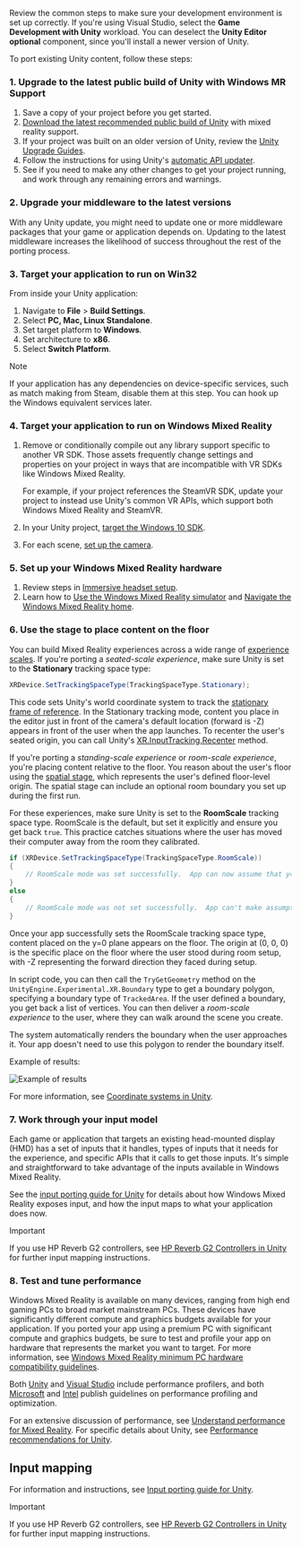Review the common steps to make sure your development environment is set up correctly. If you're using Visual Studio, select the **Game Development with Unity** workload. You can deselect the **Unity Editor optional** component, since you'll install a newer version of Unity.

To port existing Unity content, follow these steps:

### 1. Upgrade to the latest public build of Unity with Windows MR Support

1. Save a copy of your project before you get started.
1. [Download the latest recommended public build of Unity](../../install-the-tools.md) with mixed reality support.
1. If your project was built on an older version of Unity, review the [Unity Upgrade Guides](https://docs.unity3d.com/Manual/UpgradeGuides.html).
1. Follow the instructions for using Unity's [automatic API updater](https://docs.unity3d.com/Manual/APIUpdater.html).
1. See if you need to make any other changes to get your project running, and work through any remaining errors and warnings.

### 2. Upgrade your middleware to the latest versions

With any Unity update, you might need to update one or more middleware packages that your game or application depends on. Updating to the latest middleware increases the likelihood of success throughout the rest of the porting process.

### 3. Target your application to run on Win32

From inside your Unity application:

1. Navigate to **File** > **Build Settings**.
1. Select **PC, Mac, Linux Standalone**.
1. Set target platform to **Windows**.
1. Set architecture to **x86**.
1. Select **Switch Platform**.

> [!NOTE]
> If your application has any dependencies on device-specific services, such as match making from Steam, disable them at this step. You can hook up the Windows equivalent services later.

### 4. Target your application to run on Windows Mixed Reality

1. Remove or conditionally compile out any library support specific to another VR SDK. Those assets frequently change settings and properties on your project in ways that are incompatible with VR SDKs like Windows Mixed Reality.

   For example, if your project references the SteamVR SDK, update your project to instead use Unity's common VR APIs, which support both Windows Mixed Reality and SteamVR.
1. In your Unity project, [target the Windows 10 SDK](../../unity/tutorials/holograms-100.md#target-windows-10-sdk).
3. For each scene, [set up the camera](../../unity/tutorials/holograms-100.md#chapter-2---setup-the-camera).

### 5. Set up your Windows Mixed Reality hardware

1. Review steps in [Immersive headset setup](/windows/mixed-reality/enthusiast-guide/before-you-start).
1. Learn how to [Use the Windows Mixed Reality simulator](../../advanced-concepts/using-the-windows-mixed-reality-simulator.md) and [Navigate the Windows Mixed Reality home](../../../discover/navigating-the-windows-mixed-reality-home.md).

### 6. Use the stage to place content on the floor

You can build Mixed Reality experiences across a wide range of [experience scales](../../../design/coordinate-systems.md). If you're porting a *seated-scale experience*, make sure Unity is set to the **Stationary** tracking space type:

```cs
XRDevice.SetTrackingSpaceType(TrackingSpaceType.Stationary);
```

This code sets Unity's world coordinate system to track the [stationary frame of reference](../../../design/coordinate-systems.md#spatial-coordinate-systems). In the Stationary tracking mode, content you place in the editor just in front of the camera's default location (forward is -Z) appears in front of the user when the app launches. To recenter the user's seated origin, you can call Unity's [XR.InputTracking.Recenter](https://docs.unity3d.com/ScriptReference/XR.InputTracking.Recenter.html) method.

If you're porting a *standing-scale experience* or *room-scale experience*, you're placing content relative to the floor. You reason about the user's floor using the [spatial stage](../../../design/coordinate-systems.md#spatial-coordinate-systems), which represents the user's defined floor-level origin. The spatial stage can include an optional room boundary you set up during the first run.

For these experiences, make sure Unity is set to the **RoomScale** tracking space type. RoomScale is the default, but set it explicitly and ensure you get back `true`. This practice catches situations where the user has moved their computer away from the room they calibrated.

```cs
if (XRDevice.SetTrackingSpaceType(TrackingSpaceType.RoomScale))
{
    // RoomScale mode was set successfully.  App can now assume that y=0 in Unity world coordinate represents the floor.
}
else
{
    // RoomScale mode was not set successfully.  App can't make assumptions about where the floor plane is.
}
```

Once your app successfully sets the RoomScale tracking space type, content placed on the y=0 plane appears on the floor. The origin at (0, 0, 0) is the specific place on the floor where the user stood during room setup, with -Z representing the forward direction they faced during setup.

In script code, you can then call the `TryGetGeometry` method on the `UnityEngine.Experimental.XR.Boundary` type to get a boundary polygon, specifying a boundary type of `TrackedArea`. If the user defined a boundary, you get back a list of vertices. You can then deliver a *room-scale experience* to the user, where they can walk around the scene you create.

The system automatically renders the boundary when the user approaches it. Your app doesn't need to use this polygon to render the boundary itself.

<!-- Some applications use a rectangle to constrain their interaction. Retrieving the largest inscribed rectangle is not directly supported in the UWP API or Unity. The example code linked to below shows how to find a rectangle within the traced bounds. It's heuristic-based so may not find the optimal solution, however, results are consistent with expectations. Parameters in the algorithm can be tuned to find more precise results at the cost of processing time. The algorithm is in a fork of the Mixed Reality Toolkit that uses the 5.6 preview MRTP version of Unity. This isn't publicly available. The code should be directly usable in 2017.2 and higher versions of Unity. The code will be ported to the current MRTK in the near future. -->

Example of results:

![Example of results](../../porting-apps/images/largestrectangle-400px.jpg)

For more information, see [Coordinate systems in Unity](../../unity/coordinate-systems-in-unity.md).

### 7. Work through your input model

Each game or application that targets an existing head-mounted display (HMD) has a set of inputs that it handles, types of inputs that it needs for the experience, and specific APIs that it calls to get those inputs. It's simple and straightforward to take advantage of the inputs available in Windows Mixed Reality.

See the [input porting guide for Unity](../input-porting-guide-for-unity.md) for details about how Windows Mixed Reality exposes input, and how the input maps to what your application does now.

> [!IMPORTANT]
> If you use HP Reverb G2 controllers, see [HP Reverb G2 Controllers in Unity](../../unity/unity-reverb-g2-controllers.md) for further input mapping instructions.

### 8. Test and tune performance

Windows Mixed Reality is available on many devices, ranging from high end gaming PCs to broad market mainstream PCs. These devices have significantly different compute and graphics budgets available for your application. If you ported your app using a premium PC with significant compute and graphics budgets, be sure to test and profile your app on hardware that represents the market you want to target. For more information, see [Windows Mixed Reality minimum PC hardware compatibility guidelines](/windows/mixed-reality/enthusiast-guide/windows-mixed-reality-minimum-pc-hardware-compatibility-guidelines).

Both [Unity](https://docs.unity3d.com/Manual/Profiler.html) and [Visual Studio](/visualstudio/profiling/index) include performance profilers, and both [Microsoft](../../advanced-concepts/understanding-performance-for-mixed-reality.md) and [Intel](https://software.intel.com/articles/vr-content-developer-guide) publish guidelines on performance profiling and optimization.

For an extensive discussion of performance, see [Understand performance for Mixed Reality](../../advanced-concepts/understanding-performance-for-mixed-reality.md). For specific details about Unity, see [Performance recommendations for Unity](../../unity/performance-recommendations-for-unity.md).

## Input mapping

For information and instructions, see [Input porting guide for Unity](../input-porting-guide-for-unity.md).

> [!IMPORTANT]
> If you use HP Reverb G2 controllers, see [HP Reverb G2 Controllers in Unity](../../unity/unity-reverb-g2-controllers.md) for further input mapping instructions.

